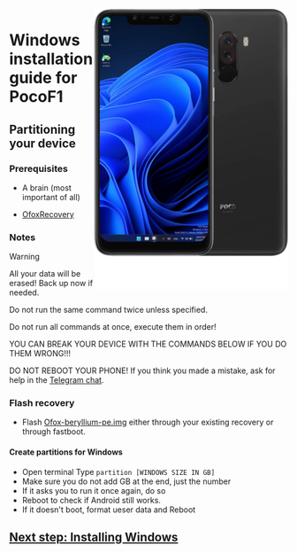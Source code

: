 <img align="right" src="beryllium.png" width="350" alt="Windows installation on beryllium">

# Windows installation guide for PocoF1

## Partitioning your device

### Prerequisites
- A brain (most important of all)

- [OfoxRecovery](https://github.com/Kumar-Jy/Windows-in-PocoF1-Without-PC/releases/download/Moded-Ofox-Recovery/Ofox-beryllium-pe.img)


### Notes
> [!WARNING]  
> All your data will be erased! Back up now if needed.
> 
> Do not run the same command twice unless specified.
>  
> Do not run all commands at once, execute them in order!
>
> YOU CAN BREAK YOUR DEVICE WITH THE COMMANDS BELOW IF YOU DO THEM WRONG!!!
>
> DO NOT REBOOT YOUR PHONE! If you think you made a mistake, ask for help in the [Telegram chat](https://t.me/WinOnF1).


### Flash recovery
- Flash [Ofox-beryllium-pe.img](https://github.com/Kumar-Jy/Windows-in-PocoF1-Without-PC/releases/download/Moded-Ofox-Recovery/Ofox-beryllium-pe.img) either through your existing recovery or through fastboot.

#### Create partitions for Windows
- Open terminal Type `partition [WINDOWS SIZE IN GB]`
- Make sure you do not add GB at the end, just the number
- If it asks you to run it once again, do so
- Reboot to check if Android still works.
- If it doesn't boot, format ueser data and Reboot

## [Next step: Installing Windows](/guide/NEW2-install.md)




































